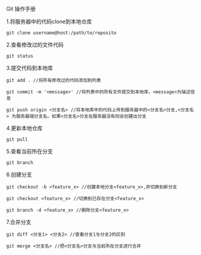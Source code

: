 Git 操作手册

1.将服务器中的代码clone到本地仓库

	git clone username@host:/path/to/reposito



2.查看修改过的文件代码
	
	git status



3.提交代码到本地库

	git add . //将所有修改过的代码添加到列表

	git commit -m '<message>' //将列表中的所有文件提交到本地库，<message>为描述信息

	git push origin <分支名> //将本地库中的代码上传到服务器中的<分支名>分支,<分支名> 为服务器端分支名。如果<分支名>分支在服务器没有则会创建出分支


4.更新本地仓库

	git pull



5.查看当前所在分支

	git branch



6.创建分支

	git checkout -b <feature_x> //创建本地分支<feature_x>,并切换到新分支

	git checkout <feature_x> //切换到已存在分支<feature_x>

	git branch -d <feature_x> //删除分支<feature_x>



7.合并分支

	git diff <分支1> <分支2> //查看分支1与分支2的区别

	git merge <分支名> //把<分支名>分支与当前所在分支进行合并
